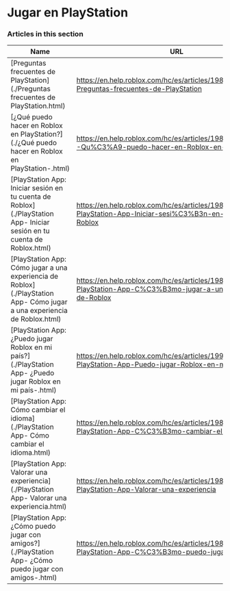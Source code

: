 # Jugar en PlayStation  
### Articles in this section
Name|URL
-|-
[Preguntas frecuentes de PlayStation](./Preguntas frecuentes de PlayStation.html) |https://en.help.roblox.com/hc/es/articles/19816103303572-Preguntas-frecuentes-de-PlayStation
[¿Qué puedo hacer en Roblox en PlayStation?](./¿Qué puedo hacer en Roblox en PlayStation-.html) |https://en.help.roblox.com/hc/es/articles/19880023697428--Qu%C3%A9-puedo-hacer-en-Roblox-en-PlayStation
[PlayStation App: Iniciar sesión en tu cuenta de Roblox](./PlayStation App- Iniciar sesión en tu cuenta de Roblox.html) |https://en.help.roblox.com/hc/es/articles/19882211071892-PlayStation-App-Iniciar-sesi%C3%B3n-en-tu-cuenta-de-Roblox
[PlayStation App: Cómo jugar a una experiencia de Roblox](./PlayStation App- Cómo jugar a una experiencia de Roblox.html) |https://en.help.roblox.com/hc/es/articles/19812530807444-PlayStation-App-C%C3%B3mo-jugar-a-una-experiencia-de-Roblox
[PlayStation App: ¿Puedo jugar Roblox en mi país?](./PlayStation App- ¿Puedo jugar Roblox en mi país-.html) |https://en.help.roblox.com/hc/es/articles/19909075523604-PlayStation-App-Puedo-jugar-Roblox-en-mi-pa%C3%ADs
[PlayStation App: Cómo cambiar el idioma](./PlayStation App- Cómo cambiar el idioma.html) |https://en.help.roblox.com/hc/es/articles/19816808772372-PlayStation-App-C%C3%B3mo-cambiar-el-idioma
[PlayStation App: Valorar una experiencia](./PlayStation App- Valorar una experiencia.html) |https://en.help.roblox.com/hc/es/articles/19882247523476-PlayStation-App-Valorar-una-experiencia
[PlayStation App: ¿Cómo puedo jugar con amigos?](./PlayStation App- ¿Cómo puedo jugar con amigos-.html) |https://en.help.roblox.com/hc/es/articles/19880402518164-PlayStation-App-C%C3%B3mo-puedo-jugar-con-amigos